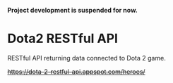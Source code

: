 **Project development is suspended for now.**

# Dota2 RESTful API
RESTful API returning data connected to Dota 2 game.

~~https://dota-2-restful-api.appspot.com/heroes/~~

